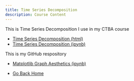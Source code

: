 ```yaml
---
title: Time Series Decomposition
description: Course Content
---
```

This is Time Series Decomposition I use in my CTBA course
-  [Time Series Decomposition (html)](TimeSeriesDecomposition.html)
-  [Time Series Decomposition (ipynb)](TimeSeriesDecomposition.ipynb)

This is my GitHub respository
- [Matplotlib Graph Aesthetics (ipynb)](MatplotlibGraphAesthetics.ipynb)

-  [Go Back Home](https://ediliauribe.github.io/)

